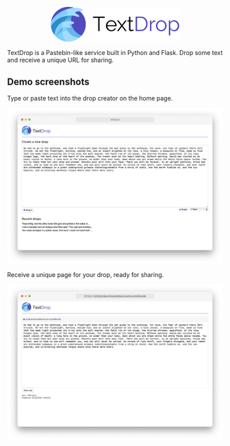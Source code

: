 <p align="center">
<img width="300" src="marketing/logo-light.svg" alt="TextDrop">
</p>

TextDrop is a Pastebin-like service built in Python and Flask. Drop some text and receive a unique URL for sharing.

## Demo screenshots

Type or paste text into the drop creator on the home page.

<p align="center">
<img src="marketing/demo1.png" alt="Demo screenshot 1">
</p>

Receive a unique page for your drop, ready for sharing.

<p align="center">
<img src="marketing/demo2.png" alt="Demo screenshot 2">
</p>
